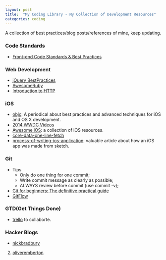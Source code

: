 ```yaml
---
layout: post
title:  "My Coding Library - My Collection of Development Resources"
categories: coding
---
```


A collection of best practices/blog posts/references of mine, keep updating.

### Code Standards
* [Front-end Code Standards & Best Practices](http://isobar-idev.github.io/code-standards/)

### Web Development
* [jQuery BestPractices](http://gregfranko.com/jquery-best-practices/#/13)
* [AwesomeRuby](https://github.com/markets/awesome-ruby)
* [Introduction to HTTP](http://www.gotealeaf.com/books/http)

### iOS
* [objc](http://www.objc.io/): A periodical about best practices and advanced
   techniques for iOS and OS X development.
* [2014 WWDC Videos](https://developer.apple.com/videos/wwdc/2014/)
* [Awesome iOS](https://github.com/vsouza/awesome-ios): a collection of iOS resources.
* [core-data-one-line-fetch](http://www.cocoawithlove.com/2008/03/core-data-one-line-fetch.html)
* [process-of-writing-ios-application](http://www.cocoawithlove.com/2011/06/process-of-writing-ios-application.html): valuable article about how an iOS app was made from sketch.

### Git
* Tips
  * Only do one thing for one commit;
  * Write commit message as clearly as possible;
  * ALWAYS review before commit (use commit -v);
* [Git for beginners: The definitive practical guide](http://stackoverflow.com/questions/315911/git-for-beginners-the-definitive-practical-guide)
* [GitFlow](http://nvie.com/posts/a-successful-git-branching-model/)

### GTD(Get Things Done)
* [trello](www.trello.com) to collaborte.

### Hacker Blogs
* [nickbradbury](http://nickbradbury.com/)
2. [oliveremberton](http://oliveremberton.com/)
